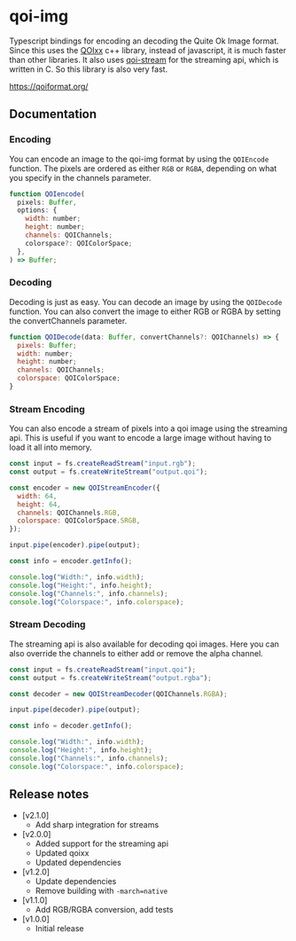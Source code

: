 # qoi-img

Typescript bindings for encoding an decoding the Quite Ok Image format.
Since this uses the [QOIxx](https://github.com/wx257osn2/qoixx) c++ library, instead of javascript, it is much faster than other libraries.
It also uses [qoi-stream](https://github.com/rubikscraft/qoi-stream) for the streaming api, which is written in C. So this library is also very fast.

<https://qoiformat.org/>

## Documentation

### Encoding

You can encode an image to the qoi-img format by using the `QOIEncode` function.
The pixels are ordered as either `RGB` or `RGBA`, depending on what you specify in the channels parameter.

```js
function QOIencode(
  pixels: Buffer,
  options: {
    width: number;
    height: number;
    channels: QOIChannels;
    colorspace?: QOIColorSpace;
  },
) => Buffer;
```

### Decoding

Decoding is just as easy. You can decode an image by using the `QOIDecode` function.
You can also convert the image to either RGB or RGBA by setting the convertChannels parameter.

```js
function QOIDecode(data: Buffer, convertChannels?: QOIChannels) => {
  pixels: Buffer;
  width: number;
  height: number;
  channels: QOIChannels;
  colorspace: QOIColorSpace;
}
```

### Stream Encoding

You can also encode a stream of pixels into a qoi image using the streaming api. This is useful if you want to encode a large image without having to load it all into memory.

```js
const input = fs.createReadStream("input.rgb");
const output = fs.createWriteStream("output.qoi");

const encoder = new QOIStreamEncoder({
  width: 64,
  height: 64,
  channels: QOIChannels.RGB,
  colorspace: QOIColorSpace.SRGB,
});

input.pipe(encoder).pipe(output);

const info = encoder.getInfo();

console.log("Width:", info.width);
console.log("Height:", info.height);
console.log("Channels:", info.channels);
console.log("Colorspace:", info.colorspace);
```

### Stream Decoding

The streaming api is also available for decoding qoi images. Here you can also override the channels to either add or remove the alpha channel.

```js
const input = fs.createReadStream("input.qoi");
const output = fs.createWriteStream("output.rgba");

const decoder = new QOIStreamDecoder(QOIChannels.RGBA);

input.pipe(decoder).pipe(output);

const info = decoder.getInfo();

console.log("Width:", info.width);
console.log("Height:", info.height);
console.log("Channels:", info.channels);
console.log("Colorspace:", info.colorspace);
```

## Release notes

* [v2.1.0]
  * Add sharp integration for streams
* [v2.0.0]
  * Added support for the streaming api
  * Updated qoixx
  * Updated dependencies
* [v1.2.0]
  * Update dependencies
  * Remove building with `-march=native`
* [v1.1.0]
  * Add RGB/RGBA conversion, add tests
* [v1.0.0]
  * Initial release
